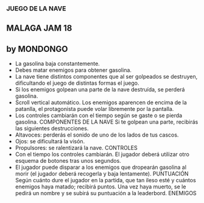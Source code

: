 ### JUEGO DE LA NAVE
## MALAGA JAM 18
## by MONDONGO


- La gasolina baja constantemente.
- Debes matar enemigos para obtener gasolina.
- La nave tiene distintos componentes que al ser golpeados se destruyen, dificultando el juego de distintas formas el juego.
- Si los enemigos golpean una parte de la nave destruída, se perderá gasolina.
- Scroll vertical automático. Los enemigos aparencen de encima de la patanlla, el protagonista puede volar libremente por la pantalla.
- Los controles cambiarán con el tiempo según se gaste o se pierda gasolina.
COMPONENTES DE LA NAVE
Si te golpean una parte, recibirás las siguientes destrucciones. 
- Altavoces: perderás el sonido de uno de los lados de tus cascos.
- Ojos: se dificultará la visón.
- Propulsores: se ralentizará la nave.
CONTROLES
- Con el tiempo los controles cambiarán. El jugador deberá utilizar otro esquema de botones tras unos segundos.
- El jugador puede disparar a los enemigos que dropearán gasolina al morir (el jugador deberá recogerla y baja lentamente).
PUNTUACIÓN
Según cuánto dure el jugador en la partida, que tan ileso esté y cuántos enemigos haya matado; recibirá puntos. Una vez haya muerto, se le pedirá un nombre y se subirá su puntuación a la leaderbord.
ENEMIGOS
